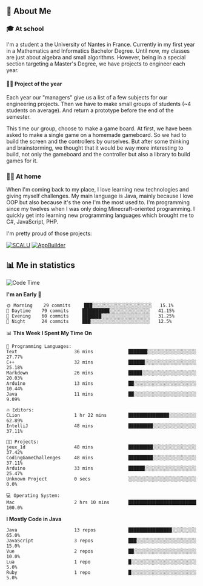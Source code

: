 ## 👀 About Me

### 🎓 At school

I'm a student a the University of Nantes in France. Currently in my first year in a Mathematics and Informatics Bachelor Degree. Until now, my classes are just about algebra and small algorithms. However, being in a special section targeting a Master's Degree, we have projects to engineer each year. 

#### 🔧🔬 Project of the year

Each year our "managers" give us a list of a few subjects for our engineering projects. Then we have to make small groups of students (~4 students on average). And return a prototype before the end of the semester.

This time our group, choose to make a game board. At first, we have been asked to make a single game on a homemade gameboard. So we had to build the screen and the controllers by ourselves. 
But after some thinking and brainstorming, we thought that it would be way more interesting to build, not only the gameboard and the controller but also a library to build games for it.

### 👨‍💻 At home

When I'm coming back to my place, I love learning new technologies and giving myself challenges. My main language is Java, mainly because I love OOP but also because it's the one I'm the most used to. I'm programming since my twelves when I was only doing Minecraft-oriented programming.  I quickly get into learning new programming languages which brought me to C#, JavaScript, PHP. 

I'm pretty proud of those projects:

[![SCALU](https://github-readme-stats.vercel.app/api/pin?username=renardfute&repo=SCALU)](https://github.com/renardfute/scalu)
[![AppBuilder](https://github-readme-stats.vercel.app/api/pin?username=pulsedev2&repo=AppBuilder)](https://github.com/pulsedev2/AppBuilder)

## 📊 Me in statistics
<!--START_SECTION:waka-->
![Code Time](http://img.shields.io/badge/Code%20Time-42%20hrs%2037%20mins-blue)

**I'm an Early 🐤** 

```text
🌞 Morning    29 commits     ███░░░░░░░░░░░░░░░░░░░░░░   15.1% 
🌆 Daytime    79 commits     ██████████░░░░░░░░░░░░░░░   41.15% 
🌃 Evening    60 commits     ███████░░░░░░░░░░░░░░░░░░   31.25% 
🌙 Night      24 commits     ███░░░░░░░░░░░░░░░░░░░░░░   12.5%

```


📊 **This Week I Spent My Time On** 

```text
💬 Programming Languages: 
Text                     36 mins             ███████░░░░░░░░░░░░░░░░░░   27.77% 
C++                      32 mins             ██████░░░░░░░░░░░░░░░░░░░   25.18% 
Markdown                 26 mins             █████░░░░░░░░░░░░░░░░░░░░   20.03% 
Arduino                  13 mins             ██░░░░░░░░░░░░░░░░░░░░░░░   10.44% 
Java                     11 mins             ██░░░░░░░░░░░░░░░░░░░░░░░   9.09%

🔥 Editors: 
CLion                    1 hr 22 mins        ███████████████░░░░░░░░░░   62.89% 
IntelliJ                 48 mins             █████████░░░░░░░░░░░░░░░░   37.11%

🐱‍💻 Projects: 
jeux_1d                  48 mins             █████████░░░░░░░░░░░░░░░░   37.42% 
CodingGameChallenges     48 mins             █████████░░░░░░░░░░░░░░░░   37.11% 
Arduino                  33 mins             ██████░░░░░░░░░░░░░░░░░░░   25.47% 
Unknown Project          0 secs              ░░░░░░░░░░░░░░░░░░░░░░░░░   0.0%

💻 Operating System: 
Mac                      2 hrs 10 mins       █████████████████████████   100.0%

```

**I Mostly Code in Java** 

```text
Java                     13 repos            ████████████████░░░░░░░░░   65.0% 
JavaScript               3 repos             ███░░░░░░░░░░░░░░░░░░░░░░   15.0% 
Vue                      2 repos             ██░░░░░░░░░░░░░░░░░░░░░░░   10.0% 
Lua                      1 repo              █░░░░░░░░░░░░░░░░░░░░░░░░   5.0% 
Ruby                     1 repo              █░░░░░░░░░░░░░░░░░░░░░░░░   5.0%

```



<!--END_SECTION:waka-->
